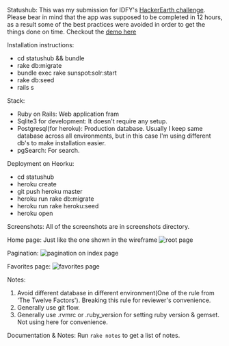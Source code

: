 Statushub: This was my submission for IDFY's [HackerEarth challenge](https://www.hackerearth.com/idfy-full-stack-developer-hiring-challenge/). Please bear in mind that the app was supposed to be completed in 12 hours, as a result some of the best practices were avoided in order to get the things done on time. Checkout the [demo here](https://immense-cove-8413.herokuapp.com/)

Installation instructions:

* cd statushub && bundle
* rake db:migrate
* bundle exec rake sunspot:solr:start
* rake db:seed
* rails s

Stack:

* Ruby on Rails: Web application fram
* Sqlite3 for development: It doesn't require any setup.
* Postgresql(for heroku): Production database. Usually I keep same database across all environments, but in this case I'm using different db's to make installation easier.
* pgSearch: For search.

Deployment on Heorku:

* cd statushub
* heroku create
* git push heroku master
* heroku run rake db:migrate
* heroku run rake heroku:seed
* heroku open

Screenshots:
All of the screenshots are in screenshots directory.

Home page: Just like the one shown in the wireframe
![root page](https://www.dropbox.com/s/kapm5e064yk4phi/Screenshot%202015-11-22%2020.40.32.png?dl=0)

Pagination:
![pagination on index page](https://www.dropbox.com/s/syhobazxa0gt8dx/Screenshot%202015-11-22%2020.43.03.png?dl=0)

Favorites page:
![favorites page](https://www.dropbox.com/s/vmk1gbvevo4k81c/Screenshot%202015-11-22%2020.44.05.png?dl=0)

Notes:

1. Avoid different database in different environment(One of the rule from 'The Twelve Factors'). Breaking this rule for reviewer's convenience.
2. Generally use git flow.
3. Generally use .rvmrc or .ruby_version for setting ruby version & gemset. Not using here for convenience.

Documentation & Notes: Run `rake notes` to get a list of notes.
